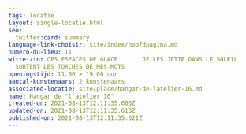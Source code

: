 ```yaml
---
tags: locatie
layout: single-locatie.html
seo:
  twitter:card: summary
language-link-choisir: site/index/hoofdpagina.md
numero-du-lieu: 11
witte-zin: CES ESPACES DE GLACE       JE LES JETTE DANS LE SOLEIL       EN
  SORTENT LES TORCHES DE MES MOTS
openingstijd: 11.00 > 19.00 uur
aantal-kunstenaars: 2 kunstenaars
associated-locatie: site/place/hangar-de-latelier-16.md
name: Hangar de "l'atelier 16"
created-on: 2021-08-13T12:11:35.603Z
updated-on: 2021-08-13T12:11:35.613Z
published-on: 2021-08-13T12:11:35.621Z
---
```

